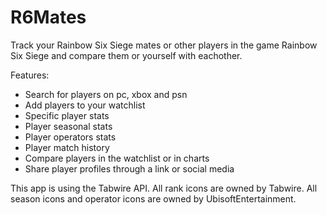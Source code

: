 # R6Mates

Track your Rainbow Six Siege mates or other players in the game Rainbow Six Siege and compare them or yourself with eachother.

Features:
-	Search for players on pc, xbox and psn
-	Add players to your watchlist
-	Specific player stats
-	Player seasonal stats
-	Player operators stats
-	Player match history
-	Compare players in the watchlist or in charts
-	Share player profiles through a link or social media

This app is using the Tabwire API. All rank icons are owned by Tabwire.
All season icons and operator icons are owned by UbisoftEntertainment.

